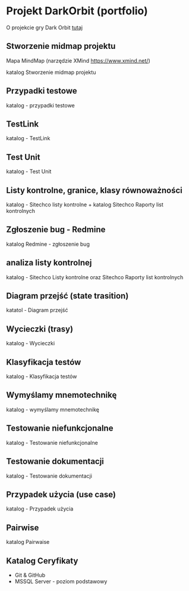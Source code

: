 # Projekt DarkOrbit (portfolio)

O projekcie gry Dark Orbit [tutaj](https://www.darkorbit.com/)

## Stworzenie midmap projektu

Mapa MindMap (narzędzie XMind https://www.xmind.net/) 

katalog Stworzenie midmap projektu

## Przypadki testowe

katalog - przypadki testowe

## TestLink 

katalog - TestLink

## Test Unit

katalog - Test Unit

## Listy kontrolne, granice, klasy równoważności

katalog - Sitechco listy kontrolne + katalog Sitechco Raporty list kontrolnych

## Zgłoszenie bug - Redmine

katalog Redmine - zgłoszenie bug

## analiza listy kontrolnej

katalog - Sitechco Listy kontrolne oraz Sitechco Raporty list kontrolnych 

## Diagram przejść (state trasition)

katatol - Diagram przejść 

## Wycieczki (trasy) 

katalog - Wycieczki

## Klasyfikacja testów

katalog - Klasyfikacja testów

## Wymyślamy mnemotechnikę

katalog - wymyślamy mnemotechnikę

## Testowanie niefunkcjonalne

katalog - Testowanie niefunkcjonalne

## Testowanie dokumentacji

katalog - Testowanie dokumentacji


## Przypadek użycia (use case)

katalog - Przypadek użycia

## Pairwise

katalog Pairwaise

## Katalog Ceryfikaty
- Git & GitHub
- MSSQL Server - poziom podstawowy